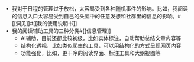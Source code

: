 - 我对于日程的管理过于放松，太容易受到各种随机事件的影响。比如，我阅读的信息入口太容易受到自己的头脑中的任意发想和社群里的信息的影响。#[[洞见]]#[[我的使用说明书]]
- 我的阅读辅助工具的三种分类#[[信息管理]]
    - AI辅助，目前还都比较初级，比如实体标注，自动帮助总结文章内容等
    - 结构化透视，比如类似爬虫的工具，可以用结构化的方式呈现网页内容
    - 功能强化，比如，更干净的阅读界面、标注工具和大纲视图等
